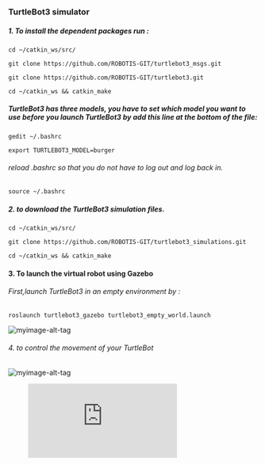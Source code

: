 ### TurtleBot3 simulator

##### 1. To install the dependent packages run :
``` cd ~/catkin_ws/src/ ``` 

 ``` git clone https://github.com/ROBOTIS-GIT/turtlebot3_msgs.git ``` 
 
``` git clone https://github.com/ROBOTIS-GIT/turtlebot3.git ```

``` cd ~/catkin_ws && catkin_make ```

##### TurtleBot3 has three models, you have to set which model you want to use before you launch TurtleBot3 by add this line at the bottom of the file:
``` gedit ~/.bashrc ```

``` export TURTLEBOT3_MODEL=burger ```
###### reload .bashrc so that you do not have to log out and log back in.
``` source ~/.bashrc ```

##### 2. to download the TurtleBot3 simulation files.
``` cd ~/catkin_ws/src/ ```

``` git clone https://github.com/ROBOTIS-GIT/turtlebot3_simulations.git ```

``` cd ~/catkin_ws && catkin_make ```

#### 3. To launch the virtual robot using Gazebo

###### First,launch TurtleBot3 in an empty environment by : 

``` roslaunch turtlebot3_gazebo turtlebot3_empty_world.launch ```

![myimage-alt-tag](https://github.com/Fatmahmh/Internship-with-Smart-methods/blob/master/ROS-simulation-turtleBot3/outup.PNG
) 


 ###### 4. to control the movement of your TurtleBot 

![myimage-alt-tag](https://github.com/Fatmahmh/Internship-with-Smart-methods/blob/master/ROS-simulation-turtleBot3/output2.PNG
) 


<figure class="video_container">
  <iframe src="https://drive.google.com/file/d/1GKe_pZYlBWLd-BUhvMF0lplc7uzU8q8o/view?usp=sharing" frameborder="0" allowfullscreen="true"> </iframe>
</figure>
